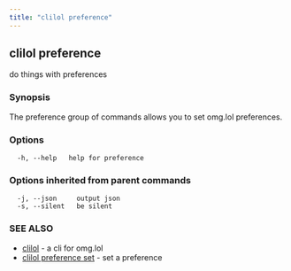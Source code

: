 ```yaml
---
title: "clilol preference"
---
```

## clilol preference

do things with preferences

### Synopsis

The preference group of commands allows you to set omg.lol preferences.

### Options

```
  -h, --help   help for preference
```

### Options inherited from parent commands

```
  -j, --json     output json
  -s, --silent   be silent
```

### SEE ALSO

* [clilol](clilol.md)	 - a cli for omg.lol
* [clilol preference set](clilol_preference_set.md)	 - set a preference

